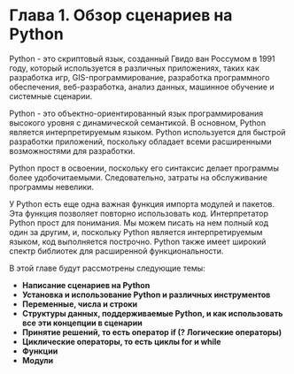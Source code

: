 # Глава 1. Обзор сценариев на Python

Python - это скриптовый язык, созданный Гвидо ван Россумом в 1991 году, который используется в различных приложениях, таких как разработка игр, GIS-программирование, разработка программного обеспечения, веб-разработка, анализ данных, машинное обучение и системные сценарии.

Python - это объектно-ориентированный язык программирования высокого уровня с динамической семантикой. В основном, Python является интерпретируемым языком. Python используется для быстрой разработки приложений, поскольку обладает всеми расширенными возможностями для разработки.

Python прост в освоении, поскольку его синтаксис делает программы более удобочитаемыми. Следовательно, затраты на обслуживание программы невелики.

У Python есть еще одна важная функция импорта модулей и пакетов. Эта функция позволяет повторно использовать код. Интерпретатор Python прост для понимания. Мы можем писать на нем полный код один за другим, и, поскольку Python является интерпретируемым языком, код выполняется построчно. Python также имеет широкий спектр библиотек для расширенной функциональности.

В этой главе будут рассмотрены следующие темы:

* **Написание сценариев на Python**
* **Установка и использование Python и различных инструментов**&#x20;
* **Переменные, числа и строки**
* **Структуры данных, поддерживаемые Python, и как использовать все эти концепции в сценарии**
* **Принятие решений, то есть оператор if (? Логические операторы)**
* **Циклические операторы, то есть циклы for и while**&#x20;
* **Функции**
* &#x20;**Модули**

